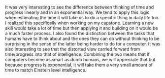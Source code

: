 It was very interesting to see the difference between thinking of time and progress linearly and in an exponential way. We tend to apply this logic when estimating the time it will take us to do a specific thing in daily life too. I realized this specifically when working on my capstone. Learning a new skill would take a lot of time but then applying it and building on it would be a much faster process. I also found the distinction between the tasks that humans have to think about and the ones they can do without thinking to be surprising in the sense of the latter being harder to do for a computer. It was also interesting to see that the distorted view carried forward from time/progress into that of intelligence. Combining the two means that if computers become as smart as dumb humans, we will appreciate that but because progress is exponential, it will take them a very small amount of time to match Einstein level intelligence. 
